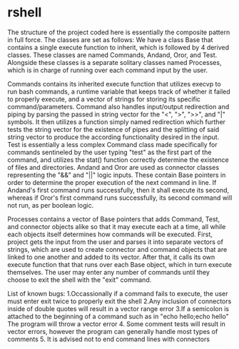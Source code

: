 # rshell
The structure of the project coded here is essentially the composite pattern in full force. The classes are set as follows: We have a class Base that contains a single execute function to inherit, which is followed by 4 derived classes. These classes are named Commands, Andand, Oror, and Test. Alongside these classes is a separate solitary classes named Processes, which is in charge of running over each command input by the user.

Commands contains its inherited execute function that utilizes execvp to run bash commands, a runtime variable that keeps track of whether it failed to properly execute, and a vector of strings for storing its specific command/parameters. Command also handles input/output redirection and piping by parsing the passed in string vector for the "<", ">", ">>", and "|" symbols. It then utilizes a function simply named redirection which further tests the string vector for the existence of pipes and the splitting of said string vector to produce the according functionality desired in the input. Test is essentially a less complex Command class made specifically for commands sentineled by the user typing "test" as the first part of the command, and utilizes the stat() function correctly determine the existence of files and directories. Andand and Oror are used as connector classes representing the "&&" and "||" logic inputs. These contain Base pointers in order to determine the proper execution of the next command in line. If Andand's first command runs successfully, then it shall execute its second, whereas if Oror's first command runs successfully, its second command will not run, as per boolean logic.

Processes contains a vector of Base pointers that adds Command, Test, and connector objects alike so that it may execute each at a time, all while each objects itself determines how commands will be executed. First, project gets the input from the user and parses it into separate vectors of strings, which are used to create connector and command objects that are linked to one another and added to its vector. After that, it calls its own execute function that that runs over each Base object, which in turn execute themselves. The user may enter any number of commands until they choose to exit the shell with the "exit" command.

List of known bugs:
1.Occassionally if a command fails to execute, the user must enter exit twice to properly exit the shell
2.Any inclusion of connectors inside of double quotes will result in a vector range error
3.If a semicolon is attached to the beginning of a command such as in 
  "echo hello;echo hello"
  The program will throw a vector error
4. Some comment tests will result in vector errors, however the program can generally handle most types of comments
5. It is advised not to end command lines with connectors
